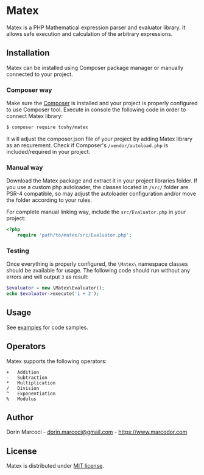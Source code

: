 
# Matex

Matex is a PHP Mathematical expression parser and evaluator library.
It allows safe execution and calculation of the arbitrary expressions.


## Installation

Matex can be installed using Composer package manager or manually connected to your project.

### Composer way

Make sure the [Composer](https://getcomposer.org) is installed and your project is properly configured to use Composer tool.
Execute in console the following code in order to connect Matex library:

```bash
$ composer require toshy/matex
```

It will adjust the composer.json file of your project by adding Matex library as an requrement.
Check if Composer's `/vendor/autoload.php` is included/required in your project.

### Manual way

Download the Matex package and extract it in your project libraries folder.
If you use a custom php autoloader, the classes located in `/src/` folder are PSR-4 compatible, so may adjust the autoloader configuration and/or move the folder according to your rules.

For complete manual linking way, include the `src/Evaluator.php` in your project:

```php
<?php
	require 'path/to/matex/src/Evaluator.php';
```

### Testing

Once everything is properly configured, the `\Matex\` namespace classes should be available for usage.
The following code should run without any errors and will output `3` as result:

```php
$evaluator = new \Matex\Evaluator();
echo $evaluator->execute('1 + 2');
```


## Usage

See [examples](../examples/README.md) for code samples.


## Operators

Matex supports the following operators:

	+	Addition
	-	Subtraction 
	*	Multiplication
	/	Division
	^	Exponentiation
	%	Modulus


## Author

Dorin Marcoci - <dorin.marcoci@gmail.com> - <https://www.marcodor.com>


## License

Matex is distributed under [MIT license](../LICENSE.md).
